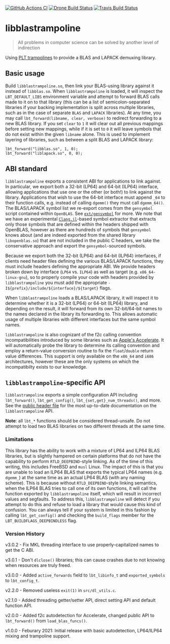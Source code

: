 [![GitHub Actions CI](https://github.com/staticfloat/libblastrampoline/actions/workflows/ci.yml/badge.svg)](https://github.com/staticfloat/libblastrampoline/actions/workflows/ci.yml)
[![Drone Build Status](https://cloud.drone.io/api/badges/staticfloat/libblastrampoline/status.svg)](https://cloud.drone.io/staticfloat/libblastrampoline)
[![Travis Build Status](https://travis-ci.com/staticfloat/libblastrampoline.svg?branch=main)](https://travis-ci.com/staticfloat/libblastrampoline)

# libblastrampoline

> All problems in computer science can be solved by another level of indirection

Using [PLT trampolines](https://en.wikipedia.org/wiki/Trampoline_(computing)) to provide a BLAS and LAPACK demuxing library.

## Basic usage

Build `libblastrampoline.so`, then link your BLAS-using library against it instead of `libblas.so`.
When `libblastrampoline` is loaded, it will inspect the `LBT_DEFAULT_LIBS` environment variable and attempt to forward BLAS calls made to it on to that library (this can be a list of semicolon-separated libraries if your backing implementation is split across multiple libraries, such as in the case of separate `BLAS` and `LAPACK` libraries).
At any time, you may call `lbt_forward(libname, clear, verbose)` to redirect forwarding to a new BLAS library.
If you set `clear` to `1` it will clear out all previous mappings before setting new mappings, while if it is set to `0` it will leave symbols that do not exist within the given `libname` alone.
This is used to implement layering of libraries, such as between a split BLAS and LAPACK library:
```
lbt_forward("libblas.so", 1, 0);
lbt_forward("liblapack.so", 0, 0);
```

## ABI standard

`libblastrampoline` exports a consistent ABI for applications to link against.
In particular, we export both a 32-bit (LP64) and 64-bit (ILP64) interface, allowing applications that use one or the other (or both!) to link against the library.
Applications that wish to use the 64-bit interface must append `_64` to their function calls, e.g. instead of calling `dgemm()` they must call `dgemm_64()`.
The BLAS/LAPACK symbol list we re-export comes from the `gensymbol` script contained within `OpenBLAS`.
See [`ext/gensymbol`](ext/gensymbol) for more.
We note that we have an experimental [`Clang.jl`](https://github.com/JuliaInterop/Clang.jl)-based symbol extractor that extracts only those symbols that are defined within the headers shipped with OpenBLAS, however as there are hundreds of symbols that `gensymbol` knows about (and are indeed exported from the shared library `libopenblas.so`) that are not included in the public C headers, we take the conservative approach and export the `gensymbol`-sourced symbols.

Because we export both the 32-bit (LP64) and 64-bit (ILP64) interfaces, if clients need header files defining the various BLAS/LAPACK functions, they must include headers defining the appropriate ABI.
We provide headers broken down by interface (`LP64` vs. `ILP64`) as well as target (e.g. `x86_64-linux-gnu`), so to properly compile your code with headers provided by `libblastrampoline` you must add the appropriate `-I${prefix}/include/${interface}/${target}` flags.

When `libblastrampoline` loads a BLAS/LAPACK library, it will inspect it to determine whether it is a 32-bit (LP64) or 64-bit (ILP64) library, and depending on the result, it will forward from its own 32-bit/64-bit names to the names declared in the library its forwarding to.
This allows automatic usage of multiple libraries with different interfaces but the same symbol names.

`libblastrampoline` is also cognizant of the f2c calling convention incompatibilities introduced by some libraries such as [Apple's Accelerate](https://developer.apple.com/documentation/accelerate).
It will automatically probe the library to determine its calling convention and employ a return-value conversion routine to fix the `float`/`double` return value differences.
This support is only available on the `x86_64` and `i686` architectures, however these are the only systems on which the incompatibilty exists to our knowledge.

## `libblastrampoline`-specific API

`libblastrampoline` exports a simple configuration API including `lbt_forward()`, `lbt_get_config()`, `lbt_{set,get}_num_threads()`, and more.
See the [public header file](src/libblastrampoline.h) for the most up-to-date documentation on the `libblastrampoline` API.

**Note**: all `lbt_*` functions should be considered thread-unsafe.
Do not attempt to load two BLAS libraries on two different threads at the same time.

### Limitations

This library has the ability to work with a mixture of LP64 and ILP64 BLAS libraries, but is slightly hampered on certain platforms that do not have the capability to perform `RTLD_DEEPBIND`-style linking.
As of the time of this writing, this includes FreeBSD and `musl` Linux.
The impact of this is that you are unable to load an ILP64 BLAS that exports the typical LP64 names (e.g. `dgemm_`) at the same time as an actual LP64 BLAS (with any naming scheme).
This is because without `RTLD_DEEPBIND`-style linking semantics, when the ILP64 BLAS tries to call one of its own functions, it will call the function exported by `libblastrampoline` itself, which will result in incorrect values and segfaults.
To address this, `libblastrampoline` will detect if you attempt to do this and refuse to load a library that would cause this kind of confusion.
You can always tell if your system is limited in this fashion by calling `lbt_get_config()` and checking the `build_flags` member for the `LBT_BUILDFLAGS_DEEPBINDLESS` flag.

### Version History

v3.0.2 - Fix MKL threading interface to use properly-capitalized names to get the C ABI.

v3.0.1 - Don't `dlclose()` libraries; this can cause crashes due to not knowing when resources are truly freed.

v3.0.0 - Added `active_forwards` field to `lbt_libinfo_t` and `exported_symbols` to `lbt_config_t`.

v2.2.0 - Removed useless `exit(1)` in `src/dl_utils.c`.

v2.1.0 - Added threading getter/setter API, direct setting API and default function API.

v2.0.0 - Added f2c autodetection for Accelerate, changed public API to `lbt_forward()` from `load_blas_funcs()`.

v1.0.0 - Feburary 2021: Initial release with basic autodetection, LP64/ILP64 mixing and trampoline support.

